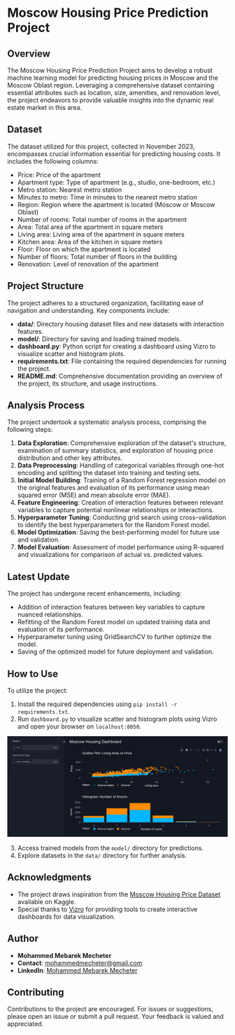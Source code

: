 # Moscow Housing Price Prediction Project

## Overview

The Moscow Housing Price Prediction Project aims to develop a robust machine learning model for predicting housing prices in Moscow and the Moscow Oblast region. Leveraging a comprehensive dataset containing essential attributes such as location, size, amenities, and renovation level, the project endeavors to provide valuable insights into the dynamic real estate market in this area.

## Dataset

The dataset utilized for this project, collected in November 2023, encompasses crucial information essential for predicting housing costs. It includes the following columns:

- Price: Price of the apartment
- Apartment type: Type of apartment (e.g., studio, one-bedroom, etc.)
- Metro station: Nearest metro station
- Minutes to metro: Time in minutes to the nearest metro station
- Region: Region where the apartment is located (Moscow or Moscow Oblast)
- Number of rooms: Total number of rooms in the apartment
- Area: Total area of the apartment in square meters
- Living area: Living area of the apartment in square meters
- Kitchen area: Area of the kitchen in square meters
- Floor: Floor on which the apartment is located
- Number of floors: Total number of floors in the building
- Renovation: Level of renovation of the apartment

## Project Structure

The project adheres to a structured organization, facilitating ease of navigation and understanding. Key components include:

- **data/**: Directory housing dataset files and new datasets with interaction features.
- **model/**: Directory for saving and loading trained models.
- **dashboard.py**: Python script for creating a dashboard using Vizro to visualize scatter and histogram plots.
- **requirements.txt**: File containing the required dependencies for running the project.
- **README.md**: Comprehensive documentation providing an overview of the project, its structure, and usage instructions.

## Analysis Process

The project undertook a systematic analysis process, comprising the following steps:

1. **Data Exploration**: Comprehensive exploration of the dataset's structure, examination of summary statistics, and exploration of housing price distribution and other key attributes.
2. **Data Preprocessing**: Handling of categorical variables through one-hot encoding and splitting the dataset into training and testing sets.
3. **Initial Model Building**: Training of a Random Forest regression model on the original features and evaluation of its performance using mean squared error (MSE) and mean absolute error (MAE).
4. **Feature Engineering**: Creation of interaction features between relevant variables to capture potential nonlinear relationships or interactions.
5. **Hyperparameter Tuning**: Conducting grid search using cross-validation to identify the best hyperparameters for the Random Forest model.
6. **Model Optimization**: Saving the best-performing model for future use and validation.
7. **Model Evaluation**: Assessment of model performance using R-squared and visualizations for comparison of actual vs. predicted values.

## Latest Update

The project has undergone recent enhancements, including:

- Addition of interaction features between key variables to capture nuanced relationships.
- Refitting of the Random Forest model on updated training data and evaluation of its performance.
- Hyperparameter tuning using GridSearchCV to further optimize the model.
- Saving of the optimized model for future deployment and validation.

## How to Use

To utilize the project:

1. Install the required dependencies using `pip install -r requirements.txt`.
2. Run `dashboard.py` to visualize scatter and histogram plots using Vizro and open your browser on `localhost:8050`.

![Moscow Housing Dashboard](Moscow_Housing_Dashboard.PNG)

3. Access trained models from the `model/` directory for predictions.
4. Explore datasets in the `data/` directory for further analysis.

## Acknowledgments

- The project draws inspiration from the [Moscow Housing Price Dataset](https://www.kaggle.com/datasets/egorkainov/moscow-housing-price-dataset) available on Kaggle.
- Special thanks to [Vizro](https://vizro.readthedocs.io/en/stable/) for providing tools to create interactive dashboards for data visualization.

## Author

- **Mohammed Mebarek Mecheter**
- **Contact**: mohammedmecheter@gmail.com
- **LinkedIn**: [Mohammed Mebarek Mecheter](https://www.linkedin.com/in/mohammed-mebarek-mecheter/)

## Contributing

Contributions to the project are encouraged. For issues or suggestions, please open an issue or submit a pull request. Your feedback is valued and appreciated.